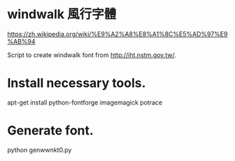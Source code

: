 # windwalk 風行字體
https://zh.wikipedia.org/wiki/%E9%A2%A8%E8%A1%8C%E5%AD%97%E9%AB%94

Script to create windwalk font from http://iht.nstm.gov.tw/.

# Install necessary tools.

apt-get install python-fontforge imagemagick potrace

# Generate font.

python genwwnkt0.py
